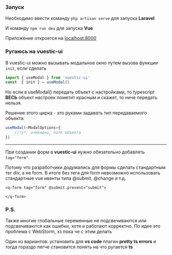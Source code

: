 ### Запуск

Необходимо ввести команду `php artisan serve` для запуска **Laravel**

И команду `npm run dev` для запуска **Vue**

Приложение откроется на [localhost:8000](http://localhost:8000)

### Ругаюсь на vuestic-ui

В vuestic-ui можно вызывать модальное окно путем вызова функции `init`, если сделать
```js
import { useModal } from 'vuestic-ui'
const  { init } = useModal()
```
Но если в useModal() передать объект с настройками, то typescript **ВЕСЬ** объект настроек пометит красным и скажет, то ниче передать нельзя.

Решение этого цирка - это руками задавать тип передаваемого объекта:
```js
useModal(<ModalOptions>{
    //тут, очевидно, поля объекта
})
```

----

При создании форм в **vuestic-ui** нужно обязательно добавлять `tag="form"`.

Потому что разработчики додумались для формы сделать стандартным тег div, а не form. В итоге без тега для form невозможно использовать стандартные vue ивенты типа @submit, @change и т.д.
```vue
<q-form tag="form" @submit.prevent="submit">

</q-form>

```
### P.S.

Также многие глобальные переменные не подсвечиваются или подсвечиваются как ошибки, хотя и работают корректно.
По идее это проблема с WebStorm, хз пока че с этим делать

Один из вариантов: установить для **vs code** плагин **pretty ts errors** и тогда гораздо легче становится понять на что ругается **ts**

